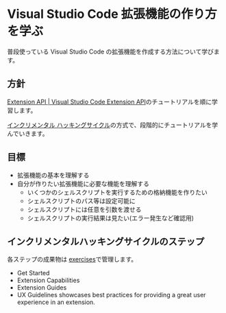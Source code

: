 # Visual Studio Code 拡張機能の作り方を学ぶ

普段使っている Visual Studio Code の拡張機能を作成する方法について学びます。

## 方針

[Extension API | Visual Studio Code Extension API](https://code.visualstudio.com/api)のチュートリアルを順に学習します。

[インクリメンタル ハッキングサイクル](https://github.com/kantas-spike/how-to-learn-hacking-japanese/blob/main/how-to-learn-hacking.md#%E3%82%A4%E3%83%B3%E3%82%AF%E3%83%AA%E3%83%A1%E3%83%B3%E3%82%BF%E3%83%AB-%E3%83%8F%E3%83%83%E3%82%AD%E3%83%B3%E3%82%B0%E3%82%B5%E3%82%A4%E3%82%AF%E3%83%AB)の方式で、段階的にチュートリアルを学んでいきます。

## 目標

- 拡張機能の基本を理解する
- 自分が作りたい拡張機能に必要な機能を理解する
  - いくつかのシェルスクリプトを実行するための格納機能を作りたい
  - シェルスクリプトのパス等は設定可能に
  - シェルスクリプトには任意を引数を渡せる
  - シェルスクリプトの実行結果は見たい(エラー発生など確認用)

## インクリメンタルハッキングサイクルのステップ

各ステップの成果物は [exercises](./exercises/)で管理します。

- Get Started
- Extension Capabilities
- Extension Guides
- UX Guidelines showcases best practices for providing a great user experience in an extension.

